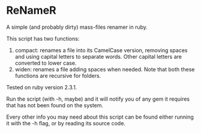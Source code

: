# ReNameR
A simple (and probably dirty) mass-files renamer in ruby.

This script has two functions:
 1. compact: renames a file into its CamelCase version, removing spaces and
    using capital letters to separate words. Other capital letters are
    converted to lower case.
 2. widen: renames a file adding spaces when needed.
Note that both these functions are recursive for folders.

Tested on ruby version 2.3.1.

Run the script (with -h, maybe) and it will notify you of any gem it requires 
that has not been found on the system.

Every other info you may need about this script can be found either running it
with the -h flag, or by reading its source code.

